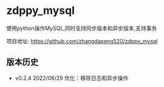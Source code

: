 # zdppy_mysql

使用python操作MySQL,同时支持同步版本和异步版本,支持事务

项目地址: https://github.com/zhangdapeng520/zdppy_mysql

## 版本历史

- v0.2.4 2022/06/29 优化：移除日志和异步操作
